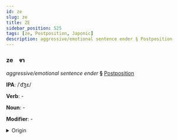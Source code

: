 ```yaml
---
id: ze
slug: ze
title: ZE
sidebar_position: 525
tags: [ze, Postposition, Japonic]
description: aggressive/emotional sentence ender § Postposition
---
```


### ze&emsp;<span kind="abugida">ⱴɿ</span>

*aggressive/emotional sentence ender* **§** [Postposition](../../tags/Postposition)

**IPA**: /ˈd͡ʒɛ/

**Verb**: -

**Noun**: -

**Modifier**: -

<details>
    <summary>Origin</summary>
    Japanese ぜ ze [d͡ze̞]<br/>
    <em>Japonic Language Family</em>
</details>